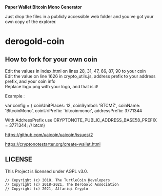 
**Paper Wallet Bitcoin Mono Generator**

Just drop the files in a publicly accessible web folder and you've got your own copy of the explorer.

# derogold-coin
## How to fork for your own coin
Edit the values in index.html on lines 28, 31, 47, 66, 87, 90  to your coin  
Edit the value on line 1626 in crypto_utils.js, address prefix to your address prefix, and your coin info  
Replace logo.png with your logo, and that is it!

Example :

var config = {
coinUnitPlaces: 12,
coinSymbol: 'BTCMZ',
coinName: 'BitcoinMono',
coinUriPrefix: 'bitcoinmono:',
addressPrefix: 3771344
 
With AddressPrefix use CRYPTONOTE_PUBLIC_ADDRESS_BASE58_PREFIX = 3771344; // btcm) 

https://github.com/uaicoin/uaicoin/issues/2

https://cryptonotestarter.org/create-wallet.html

## LICENSE

This Project is licensed under AGPL v3.0.
```
// Copyright (c) 2018, The TurtleCoin Developers
// Copyright (c) 2018-2021, The DeroGold Association
// Copyright (c) 2021, Alfariqi Crypto
```
